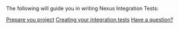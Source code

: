 The following will guide you in writing Nexus Integration Tests:

[Prepare you project](Setup.md)
[Creating your integration tests](ITSupport.md)
[Have a question?](FAQ.md)

